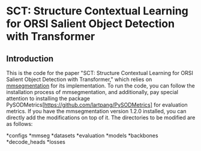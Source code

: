 # SCT: Structure Contextual Learning for ORSI Salient Object Detection with Transformer
## Introduction

This is the code for the paper "SCT: Structure Contextual Learning for ORSI Salient Object Detection with Transformer," which relies on [mmsegmentation](https://github.com/open-mmlab/mmsegmentation) for its implementation.
To run the code, you can follow the installation process of mmsegmentation, and additionally, pay special attention to installing the package PySODMetrics[https://github.com/lartpang/PySODMetrics] for evaluation metrics. If you have the mmsegmentation version 1.2.0 installed, you can directly add the modifications on top of it.
The directories to be modified are as follows:

*configs
*mmseg
  *datasets
  *evaluation
  *models
    *backbones
    *decode_heads
    *losses
